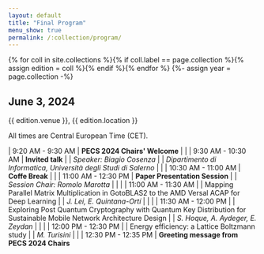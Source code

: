 ```yaml
---
layout: default
title: "Final Program"
menu_show: true
permalink: /:collection/program/
---
```


{% for coll in site.collections %}{% if coll.label == page.collection %}{% assign edition = coll %}{% endif %}{% endfor %}
{%- assign year = page.collection -%}


## June 3, 2024

{{ edition.venue }}, {{ edition.location }}

All times are Central European Time (CET).

| 9:20 AM - 9:30 AM | **PECS 2024 Chairs' Welcome**
| |
| 9:30 AM - 10:30 AM | **Invited talk**
| | *Speaker: Biagio Cosenza*
| | *Dipartimento di Informatica, Università degli Studi di Salerno*
| |
| 10:30 AM - 11:00 AM | **Coffe Break**
| |
| 11:00 AM - 12:30 PM | **Paper Presentation Session**
| | *Session Chair: Romolo Marotta*
| |
| | 11:00 AM - 11:30 AM
| | Mapping Parallel Matrix Multiplication in GotoBLAS2 to the AMD Versal ACAP for Deep Learning
| | *J. Lei, E. Quintana-Ortí*
| |
| | 11:30  AM - 12:00 PM
| | Exploring Post Quantum Cryptography with Quantum Key Distribution for Sustainable Mobile Network Architecture Design
| | *S. Hoque, A. Aydeger, E. Zeydan*
| |
| | 12:00 PM - 12:30 PM
| | Energy efficiency: a Lattice Boltzmann study
| | *M. Turisini*
| |
| 12:30 PM - 12:35 PM | **Greeting message from PECS 2024 Chairs**



